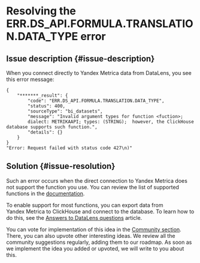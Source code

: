 # Resolving the ERR.DS_API.FORMULA.TRANSLATION.DATA_TYPE error



## Issue description {#issue-description}

When you connect directly to Yandex Metrica data from DataLens, you see this error message:

```
{
    "*******_result": {
        "code": "ERR.DS_API.FORMULA.TRANSLATION.DATA_TYPE",
        "status": 400,
        "sourceType": "bi_datasets",
        "message": "Invalid argument types for function <fuction>;
        dialect: METRIKAAPI; types: (STRING);  however, the ClickHouse database supports such function.",
        "details": {}
    }
}
"Error: Request failed with status code 427\n)"
```

## Solution {#issue-resolution}

Such an error occurs when the direct connection to Yandex Metrica does not support the function you use.
You can review the list of supported functions in the [documentation](../../../datalens/function-ref/availability).

To enable support for most functions, you can export data from Yandex Metrica to ClickHouse and connect to the database.
To learn how to do this, see the [Answers to DataLens questions](../../../datalens/qa/index.md#uploading-data-logs-api) article.

You can vote for implementation of this idea in the [Community section](https://cloud.yandex.ru/features/649). There, you can also upvote other interesting ideas. We review all the community suggestions regularly, adding them to our roadmap. As soon as we implement the idea you added or upvoted, we will write to you about this.
